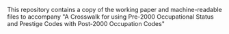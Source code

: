This repository contains a copy of the working paper and machine-readable files to accompany "A Crosswalk for using Pre-2000 Occupational Status and
Prestige Codes with Post-2000 Occupation Codes"
